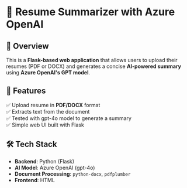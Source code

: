 # 📝 Resume Summarizer with Azure OpenAI

## 🚀 Overview
This is a **Flask-based web application** that allows users to upload their resumes (PDF or DOCX) and 
generates a concise **AI-powered summary** using **Azure OpenAI's GPT model**.

## 🎯 Features
✅ Upload resume in **PDF/DOCX** format  
✅ Extracts text from the document  
✅ Tested with gpt-4o model to generate a summary  
✅ Simple web UI built with Flask  

## 🛠️ Tech Stack
- **Backend**: Python (Flask)
- **AI Model**: Azure OpenAI (gpt-4o)
- **Document Processing**: `python-docx`, `pdfplumber`
- **Frontend**: HTML
